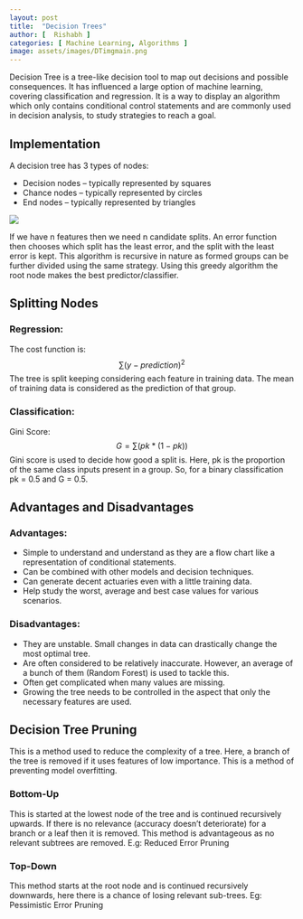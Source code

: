 ```yaml
---
layout: post
title:  "Decision Trees"
author: [  Rishabh ]
categories: [ Machine Learning, Algorithms ]
image: assets/images/DTimgmain.png
---
```


Decision Tree is a tree-like decision tool to map out decisions and possible consequences. It has influenced a large option of machine learning, covering classification and regression. It is a way to display an algorithm which only contains conditional control statements and are commonly used in decision analysis, to study strategies to reach a goal.


## Implementation

A decision tree has 3 types of nodes:
- Decision nodes – typically represented by squares
- Chance nodes – typically represented by circles
- End nodes – typically represented by triangles

![](../assets/images/DTimp.png)

If we have n features then we need n candidate splits. An error function then chooses which split has the least error, and the split with the least error is kept. This algorithm is recursive in nature as formed groups can be further divided using the same strategy. Using this greedy algorithm the root node makes the best predictor/classifier.


## Splitting Nodes

### Regression:

The cost function is:
     $$∑(y - prediction)^2$$
 The tree is split keeping considering each feature in training data. The mean of training data is considered as the prediction of that group.

### Classification:

Gini Score:
		$$G = ∑(pk*(1 - pk))$$
Gini score is used to decide how good a split is. Here, pk is the proportion of the same class inputs present in a group. So, for a binary classification pk = 0.5 and G = 0.5.

## Advantages and Disadvantages
### Advantages:
- Simple to understand and understand as they are a flow chart like a representation of conditional statements.
- Can be combined with other models and decision techniques.
- Can generate decent actuaries even with a little training data.
- Help study the worst, average and best case values for various scenarios.
### Disadvantages:
- They are unstable. Small changes in data can drastically change the most optimal tree.
- Are often considered to be relatively inaccurate. However, an average of a bunch of them (Random Forest) is used to tackle this.
- Often get complicated when many values are missing.
- Growing the tree needs to be controlled in the aspect that only the necessary features are used.

## Decision Tree Pruning
This is a method used to reduce the complexity of a tree. Here, a branch of the tree is removed if it uses features of low importance. This is a method of preventing model overfitting. 
### Bottom-Up
This is started at the lowest node of the tree and is continued recursively upwards. If there is no relevance (accuracy doesn’t deteriorate) for a branch or a leaf then it is removed. This method is advantageous as no relevant subtrees are removed. E.g: Reduced Error Pruning
### Top-Down
This method starts at the root node and is continued recursively downwards, here there is a chance of losing relevant sub-trees. Eg: Pessimistic Error Pruning